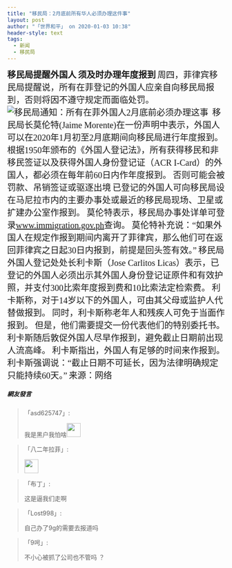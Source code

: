 ```yaml
---
title: "移民局：2月底前所有华人必须办理这件事"
layout: post
author: "「世界和平」 on 2020-01-03 10:38"
header-style: text
tags:
  - 新闻
  - 移民局
---
```


<strong><span style="font-family: 微软雅黑;letter-spacing: 0;font-size: 20px"><span style="font-family:微软雅黑">移民局提醒外国人</span></span></strong>
<strong><span style="font-family: 微软雅黑;letter-spacing: 0;font-size: 20px"><span style="font-family:微软雅黑">须及时办理年度报到</span></span></strong>
<span style="font-family: 微软雅黑;letter-spacing: 0;font-size: 20px"><span style="font-family:微软雅黑">周四，菲律宾移民局提醒说，所有在菲登记的外国人应亲自向移民局报到，否则将因不遵守规定而面临处罚。</span></span>
<span style="font-family: 微软雅黑;letter-spacing: 0;font-size: 20px"><img src="http://images.feileyuan.com/images/ueditor/202001031038000028.png" title="移民局通知：所有在菲外国人2月底前必须办理这事" alt="移民局通知：所有在菲外国人2月底前必须办理这事">&nbsp;</span>
<span style="font-family: 微软雅黑;letter-spacing: 0;font-size: 20px"><span style="font-family:微软雅黑">移民局长莫伦特</span>(Jaime Morente)在一份声明中表示，外国人可以在2020年1月初至2月底期间向移民局进行年度报到。</span>
<span style="font-family: 微软雅黑;letter-spacing: 0;font-size: 20px"><span style="font-family:微软雅黑">根据</span>1950年颁布的《外国人登记法》，所有获得移民和非移民签证以及获得外国人身份登记证（ACR I-Card）的外国人，都必须在每年前60日内作年度报到。</span>
<span style="font-family: 微软雅黑;letter-spacing: 0;font-size: 20px"><span style="font-family:微软雅黑">否则可能会被罚款、吊销签证或驱逐出境</span></span>
<span style="font-family: 微软雅黑;letter-spacing: 0;font-size: 20px"><span style="font-family:微软雅黑">已登记的外国人可向移民局设在马尼拉市内的主要办事处或最近的移民局现场、卫星或扩建办公室作报到。</span></span>
<span style="font-family: 微软雅黑;letter-spacing: 0;font-size: 20px"><span style="font-family:微软雅黑">莫伦特表示，移民局办事处详单可登录</span></span><span style="text-decoration:underline;"><span style="font-family: 微软雅黑;color: rgb(0, 0, 255);letter-spacing: 0;font-size: 20px">www.immigration.gov.ph</span></span><span style="font-family: 微软雅黑;letter-spacing: 0;font-size: 20px"><span style="font-family:微软雅黑">查询。</span></span>
<span style="font-family: 微软雅黑;letter-spacing: 0;font-size: 20px"><span style="font-family:微软雅黑">莫伦特补充说：</span>“如果外国人在规定作报到期间内离开了菲律宾，那么他们可在返回菲律宾之日起30日内报到，前提是回头签有效。”</span>
<span style="font-family: 微软雅黑;letter-spacing: 0;font-size: 20px"><span style="font-family:微软雅黑">移民局外国人登记处处长利卡斯（</span>Jose Carlitos Licas）表示，已登记的外国人必须出示其外国人身份登记证原件和有效护照，并支付300比索年度报到费和10比索法定检索费。</span>
<span style="font-family: 微软雅黑;letter-spacing: 0;font-size: 20px"><span style="font-family:微软雅黑">利卡斯称，对于</span>14岁以下的外国人，可由其父母或监护人代替做报到。</span>
<span style="font-family: 微软雅黑;letter-spacing: 0;font-size: 20px"><span style="font-family:微软雅黑">同时，利卡斯称老年人和残疾人可免于当面作报到。</span></span>
<span style="font-family: 微软雅黑;letter-spacing: 0;font-size: 20px"><span style="font-family:微软雅黑">但是，他们需要提交一份代表他们的特别委托书。</span></span>
<span style="font-family: 微软雅黑;letter-spacing: 0;font-size: 20px"><span style="font-family:微软雅黑">利卡斯随后敦促外国人尽早作报到，避免截止日期前出现人流高峰。</span></span>
<span style="font-family: 微软雅黑;letter-spacing: 0;font-size: 20px"><span style="font-family:微软雅黑">利卡斯指出，外国人有足够的时间来作报到。</span></span>
<span style="font-family: 微软雅黑;letter-spacing: 0;font-size: 20px"><span style="font-family:微软雅黑">利卡斯强调说：</span>“截止日期不可延长，因为法律明确规定只能持续60天。”</span>
<span style="font-family: 微软雅黑;letter-spacing: 0;font-size: 20px">来源：网络</span>

##### 網友發言 
> 「asd625747」:
> <p>我是黑户我怕啥<img src="http://images.feileyuan.com/images/ueditor/dialogs/emotion/images/default/df_032.gif" width="32" height="32"></p>

> 「八二年拉菲」:
> <p><img src="https://images.feileyuan.com/images/ueditor/dialogs/emotion/images/default/df_032.gif" width="32" height="32"></p>

> 「布丁」:
> <p>这是逼我们走啊</p>

> 「Lost998」:
> <p>自己办了9g的需要去报道吗</p>


> 「9呺」:
> <p>不小心被抓了公司也不管吗 ？</p>


